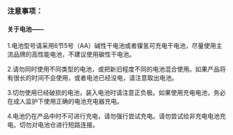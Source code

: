 ### 注意事项：
#### 关于电池——

1.电池型号请采用6节5号（AA）碱性干电池或者镍氢可充电干电池，尽量使用主流品牌的高性能电池，不建议使用碳性干电池。

2.请勿同时使用不同类型的电池，或把新旧程度不同的电池混合使用。如果产品将有很长的时间不会使用，或者电池已经没电，请注意取出电池。

3.切勿使用已经破损的电池，装入电池时请注意正负极。如果使用充电电池，务必在成人监护下使用正确的电池充电器充电。

4.电池仍在产品中时不可进行充电，请勿强行尝试充电。请勿尝试给非充电电池充电。切勿对电池仓进行短路连接。

